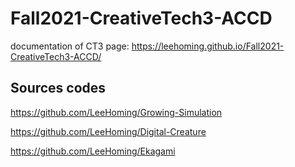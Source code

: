 # Fall2021-CreativeTech3-ACCD
documentation of CT3
page: https://leehoming.github.io/Fall2021-CreativeTech3-ACCD/

## Sources codes

https://github.com/LeeHoming/Growing-Simulation

https://github.com/LeeHoming/Digital-Creature

https://github.com/LeeHoming/Ekagami
